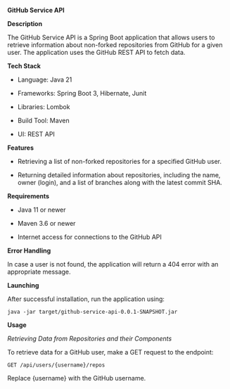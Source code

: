 **GitHub Service API**

**Description**

The GitHub Service API is a Spring Boot application that allows users to retrieve information about non-forked repositories from GitHub for a given user. The application uses the GitHub REST API to fetch data.

**Tech Stack**

- Language: Java 21

- Frameworks: Spring Boot 3, Hibernate, Junit

- Libraries: Lombok

- Build Tool: Maven

- UI: REST API

**Features**

- Retrieving a list of non-forked repositories for a specified GitHub user.

- Returning detailed information about repositories, including the name, owner (login), and a list of branches along with the latest commit SHA.

**Requirements**

- Java 11 or newer

- Maven 3.6 or newer

- Internet access for connections to the GitHub API

**Error Handling**

In case a user is not found, the application will return a 404 error with an appropriate message.

**Launching**

After successful installation, run the application using:

`java -jar target/github-service-api-0.0.1-SNAPSHOT.jar`

**Usage**

_Retrieving Data from Repositories and their Components_

To retrieve data for a GitHub user, make a GET request to the endpoint:

`GET /api/users/{username}/repos`

Replace {username} with the GitHub username.